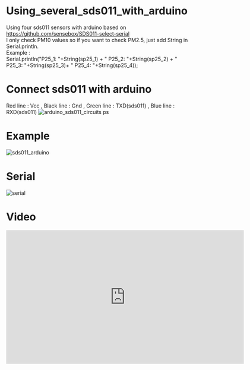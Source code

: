 # Using_several_sds011_with_arduino
Using four sds011 sensors with arduino based on https://github.com/sensebox/SDS011-select-serial<br>
I only check PM10 values so if you want to check PM2.5, just add String in Serial.println.<br>
Example : <br>
Serial.println("P25_1: "+String(sp25_1) + "  P25_2: "+String(sp25_2) + "  P25_3: "+String(sp25_3)+ "  P25_4: "+String(sp25_4));

# Connect sds011 with arduino
Red line : Vcc , Black line : Gnd , Green line : TXD(sds011) , Blue line : RXD(sds011)
![arduino_sds011_circuits ps](https://user-images.githubusercontent.com/42115807/54341625-9c617600-467d-11e9-8250-38ff43135bee.png)

# Example
![sds011_arduino](https://user-images.githubusercontent.com/42115807/54341892-65d82b00-467e-11e9-908a-c08819106806.jpg)

# Serial 
![serial](https://user-images.githubusercontent.com/42115807/54342467-e0ee1100-467f-11e9-9c51-78605f760537.gif)

# Video 
<iframe width="640" height="360" src="https://www.youtube.com/embed/6Az2cNU7gUw" frameborder="0" gesture="media" allowfullscreen=""></iframe>

      
